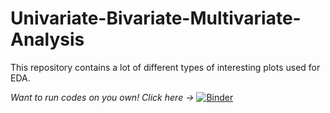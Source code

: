 # Univariate-Bivariate-Multivariate-Analysis
This repository contains a lot of different types of interesting plots used for EDA.

*Want to run codes on you own!*
*Click here ->* [![Binder](https://mybinder.org/badge_logo.svg)](https://mybinder.org/v2/gh/PubaliDas/Univariate-Bivariate-Multivariate-Analysis/master) 

